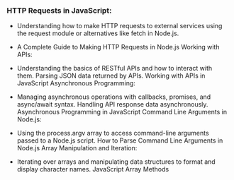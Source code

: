 ### HTTP Requests in JavaScript: ### 

- Understanding how to make HTTP requests to external services using the request module or alternatives like fetch in Node.js.
- A Complete Guide to Making HTTP Requests in Node.js
Working with APIs:

- Understanding the basics of RESTful APIs and how to interact with them.
Parsing JSON data returned by APIs.
Working with APIs in JavaScript
Asynchronous Programming:

- Managing asynchronous operations with callbacks, promises, and async/await syntax.
Handling API response data asynchronously.
Asynchronous Programming in JavaScript
Command Line Arguments in Node.js:

- Using the process.argv array to access command-line arguments passed to a Node.js script.
How to Parse Command Line Arguments in Node.js
Array Manipulation and Iteration:

- Iterating over arrays and manipulating data structures to format and display character names.
JavaScript Array Methods